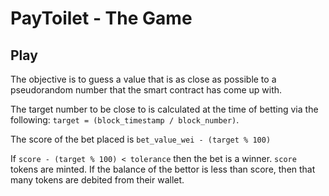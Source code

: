 # PayToilet - The Game

## Play
The objective is to guess a value that is as close as possible to a pseudorandom number that the smart contract has come up with.

The target number to be close to is calculated at the time of betting via the following: `target = (block_timestamp / block_number)`.

The score of the bet placed is `bet_value_wei - (target % 100)`

If `score - (target % 100) < tolerance` then the bet is a winner. `score` tokens are minted. If the balance of the bettor is less than score, then that many tokens are debited from their wallet.


